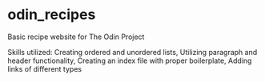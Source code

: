 # odin_recipes
Basic recipe website for The Odin Project

Skills utilized:
Creating ordered and unordered lists,
Utilizing paragraph and header functionality,
Creating an index file with proper boilerplate,
Adding links of different types
